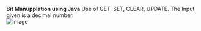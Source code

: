 **Bit Manupplation using Java**
Use of GET, SET, CLEAR, UPDATE.
The Input given is a decimal number.<br>
![image](https://github.com/sumitdesai9500/Bitmanuplation/assets/67994487/cae06245-3919-4c9c-b7c4-0096e8141087)

